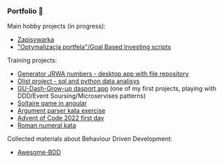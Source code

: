 ### Portfolio 👋

Main hobby projects (in progress):
* [Zapisywarka](https://github.com/msz13/zapisywarka)
* ["Optymalizacja portfela"/Goal Based Investing scripts](https://github.com/msz13/Optymalizacja-portfela/)


Training projects:
* [Generator JRWA numbers - desktop app with file repository](https://github.com/msz13/generator-jrwa)
* [Olist project - sql and python data analisys](https://github.com/msz13/olist_project)
* [GU-Dash-Grow-up dasport app](https://github.com/msz13/gu-dash) (one of my first projects, playing with DDD/Event Soursing/Microservises patterns)
* [Soltaire game in angular](https://github.com/msz13/msz13-pasjans-ng)
* [Argument parser kata exercise](https://github.com/msz13/ArgumentParser)
* [Advent of Code 2022 first day](https://github.com/msz13/AdventOfCode)
* [Roman numeral kata](https://github.com/msz13/roman-numerals-kata)

Collected materials about Behaviour Driven Development:
- [Awesome-BDD](https://github.com/msz13/Awesome-BDD)

<!--
**msz13/msz13** is a ✨ _special_ ✨ repository because its `README.md` (this file) appears on your GitHub profile.

Here are some ideas to get you started:

- 🔭 I’m currently working on ...
- 🌱 I’m currently learning ...
- 👯 I’m looking to collaborate on ...
- 🤔 I’m looking for help with ...
- 💬 Ask me about ...
- 📫 How to reach me: ...
- 😄 Pronouns: ...
- ⚡ Fun fact: ...
-->
